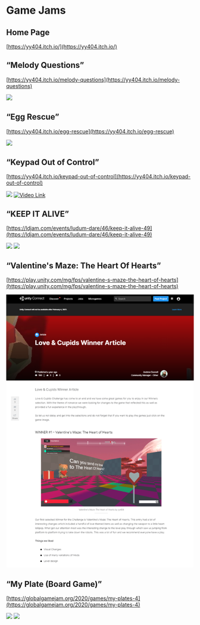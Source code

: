 # Game Jams

## Home Page
[https://yy404.itch.io/](https://yy404.itch.io/)


## “Melody Questions”
[https://yy404.itch.io/melody-questions](https://yy404.itch.io/melody-questions)

![](https://img.itch.zone/aW1hZ2UvNzIzMTcxLzQwMTIyMTgucG5n/original/jK%2BnZ4.png)

## “Egg Rescue”
[https://yy404.itch.io/egg-rescue](https://yy404.itch.io/egg-rescue)

![](https://img.itch.zone/aW1nLzM5MTI3NjgucG5n/original/VJaYZp.png)

## “Keypad Out of Control”
[https://yy404.itch.io/keypad-out-of-control](https://yy404.itch.io/keypad-out-of-control)

![](https://img.itch.zone/aW1nLzM4NzM0ODkucG5n/original/m099e%2B.png)
[![Video Link](http://img.youtube.com/vi/5j4CRXnGnLw/0.jpg)](https://youtu.be/5j4CRXnGnLw?t=12701 "Video Link")

## “KEEP IT ALIVE”
[https://ldjam.com/events/ludum-dare/46/keep-it-alive-49](https://ldjam.com/events/ludum-dare/46/keep-it-alive-49)

![](https://static.jam.vg/raw/847/c2/z/33dd1.png)
![](https://static.jam.vg/raw/847/c2/z/33dd0.png)

## “Valentine's Maze: The Heart Of Hearts” 
[https://play.unity.com/mg/fps/valentine-s-maze-the-heart-of-hearts](https://play.unity.com/mg/fps/valentine-s-maze-the-heart-of-hearts)

![](pics/pic1.png)

## “My Plate (Board Game)”
[https://globalgamejam.org/2020/games/my-plates-4](https://globalgamejam.org/2020/games/my-plates-4)

![](https://ggj.s3.amazonaws.com/styles/game_sidebar__wide/featured_image/2020/02/289128/cover-01_1.jpg?itok=_d_tMAgY&timestamp=1580660311)
![](https://ggj.s3.amazonaws.com/styles/game_content__wide/games/screenshots/2020/02/282787/img.jpg?itok=Ea1rX1dQ&timestamp=1580662803)

